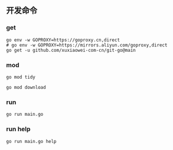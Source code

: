 ## 开发命令

### get

```shell
go env -w GOPROXY=https://goproxy.cn,direct
# go env -w GOPROXY=https://mirrors.aliyun.com/goproxy,direct
go get -u github.com/xuxiaowei-com-cn/git-go@main
```

### mod

```shell
go mod tidy
```

```shell
go mod download
```

### run

```shell
go run main.go
```

### run help

```shell
go run main.go help
```
